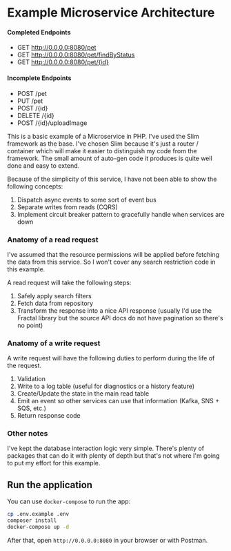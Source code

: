 # Example Microservice Architecture

#### Completed Endpoints

- GET http://0.0.0.0:8080/pet
- GET http://0.0.0.0:8080/pet/findByStatus
- GET http://0.0.0.0:8080/pet/{id}

#### Incomplete Endpoints

 - POST /pet
 - PUT /pet
 - POST /{id}
 - DELETE /{id}
 - POST /{id}/uploadImage

This is a basic example of a Microservice in PHP. I've used the Slim framework as the base. I've chosen Slim because it's just a router / container which will make it easier to distinguish my code from the framework. The small amount of auto-gen code it produces is quite well done and easy to extend.

Because of the simplicity of this service, I have not been able to show the following concepts:

1. Dispatch async events to some sort of event bus
2. Separate writes from reads (CQRS)
3. Implement circuit breaker pattern to gracefully handle when services are down

### Anatomy of a read request

I've assumed that the resource permissions will be applied before fetching the data from this service. So I won't cover any search restriction code in this example.

A read request will take the following steps:

1. Safely apply search filters
2. Fetch data from repository
3. Transform the response into a nice API response (usually I'd use the Fractal library but the source API docs do not have pagination so there's no point)

### Anatomy of a write request

A write request will have the following duties to perform during the life of the request.

1. Validation
2. Write to a log table (useful for diagnostics or a history feature)
3. Create/Update the state in the main read table
4. Emit an event so other services can use that information (Kafka, SNS + SQS, etc.)
5. Return response code

### Other notes

I've kept the database interaction logic very simple. There's plenty of packages that can do it with plenty of depth but that's not where I'm going to put my effort for this example.

## Run the application

You can use `docker-compose` to run the app:
```bash
cp .env.example .env
composer install
docker-compose up -d
```
After that, open `http://0.0.0.0:8080` in your browser or with Postman.